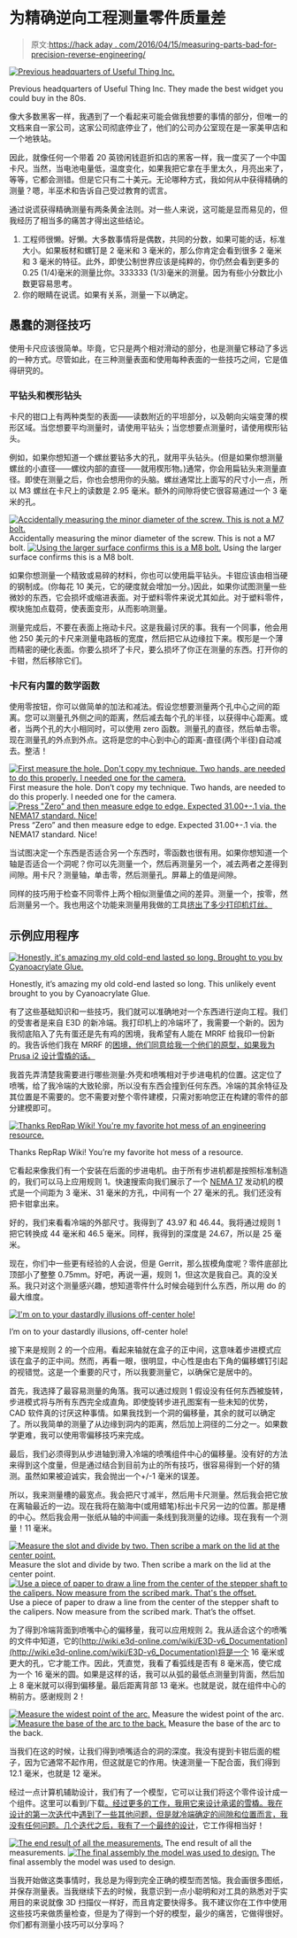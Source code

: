 # 为精确逆向工程测量零件质量差

> 原文:[https://hack aday . com/2016/04/15/measuring-parts-bad-for-precision-reverse-engineering/](https://hackaday.com/2016/04/15/measuring-parts-badly-for-accurate-reverse-engineering/)

[![Previous headquarters of Useful Thing Inc.](../Images/c12ab87d185a710d9c7e9e2fca308b6a.png)](https://hackaday.com/wp-content/uploads/2016/04/o.jpg)

Previous headquarters of Useful Thing Inc. They made the best widget you could buy in the 80s.

像大多数黑客一样，我遇到了一个看起来可能会做我想要的事情的部分，但唯一的文档来自一家公司，这家公司彻底停业了，他们的公司办公室现在是一家美甲店和一个地铁站。

因此，就像任何一个带着 20 英镑闲钱逛折扣店的黑客一样，我一度买了一个中国卡尺。当然，当电池电量低，温度变化，如果我把它拿在手里太久，月亮出来了，等等，它都会测错。但是它只有二十美元。无论哪种方式，我如何从中获得精确的测量？嗯，半巫术和告诉自己受过教育的谎言。

通过说谎获得精确测量有两条黄金法则。对一些人来说，这可能是显而易见的，但我经历了相当多的痛苦才得出这些结论。

1.  工程师很懒。好懒。大多数事情将是偶数，共同的分数，如果可能的话，标准大小。如果板材和螺钉是 2 毫米和 3 毫米的，那么你肯定会看到很多 2 毫米和 3 毫米的特征。此外，即使公制世界应该是纯粹的，你仍然会看到更多的 0.25 (1/4)毫米的测量比你。333333 (1/3)毫米的测量。因为有些小分数比小数更容易思考。
2.  你的眼睛在说谎。如果有关系，测量一下以确定。

## 愚蠢的测径技巧

使用卡尺应该很简单。毕竟，它只是两个相对滑动的部分，也是测量它移动了多远的一种方式。尽管如此，在三种测量表面和使用每种表面的一些技巧之间，它是值得研究的。

### 平钻头和楔形钻头

卡尺的钳口上有两种类型的表面——读数附近的平坦部分，以及朝向尖端变薄的楔形区域。当您想要平均测量时，请使用平钻头；当您想要点测量时，请使用楔形钻头。

例如，如果你想知道一个螺丝要钻多大的孔，就用平头钻头。(但是如果你想测量螺丝的小直径——螺纹内部的直径——就用楔形物。)通常，你会用扁钻头来测量直径。即使在测量之后，你也会想用你的头脑。螺丝通常比上面写的尺寸小一点，所以 M3 螺丝在卡尺上的读数是 2.95 毫米。额外的间隙将使它很容易通过一个 3 毫米的孔。

 [![Accidentally measuring the minor diameter of the screw. This is not a M7 bolt.](../Images/e92c79b1f6e4130e4c2c25f0e2bfc9cc.png "2016-04-13 16.00.02")](https://hackaday.com/2016/04/15/measuring-parts-badly-for-accurate-reverse-engineering/2016-04-13-16-00-02/) Accidentally measuring the minor diameter of the screw. This is not a M7 bolt. [![Using the larger surface confirms this is a M8 bolt.](../Images/19405a2584fd825436e46529296e47d1.png "2016-04-13 16.00.35")](https://hackaday.com/2016/04/15/measuring-parts-badly-for-accurate-reverse-engineering/2016-04-13-16-00-35/) Using the larger surface confirms this is a M8 bolt.

如果你想测量一个精致或易碎的材料，你也可以使用扁平钻头。卡钳应该由相当硬的钢制成。(你每花 10 美元，它的硬度就会增加一分。)因此，如果你试图测量一些微妙的东西，它会损坏或缩进表面。对于塑料零件来说尤其如此。对于塑料零件，楔块施加点载荷，使表面变形，从而影响测量。

测量完成后，不要在表面上拖动卡尺。这是我最讨厌的事。我有一个同事，他会用他 250 美元的卡尺来测量电路板的宽度，然后把它从边缘拉下来。楔形是一个薄而精密的硬化表面。你要么损坏了卡尺，要么损坏了你正在测量的东西。打开你的卡钳，然后移除它们。

### 卡尺有内置的数学函数

使用零按钮，你可以做简单的加法和减法。假设您想要测量两个孔中心之间的距离。您可以测量孔外侧之间的距离，然后减去每个孔的半径，以获得中心距离。或者，当两个孔的大小相同时，可以使用 zero 函数。测量孔的直径，然后单击零。现在测量孔的外点到外点。这将是您的中心到中心的距离-直径(两个半径)自动减去。整洁！

 [![First measure the hole. Don't copy my technique. Two hands, are needed to do this properly. I needed one for the camera.](../Images/07bf6db92830b5def5d423891a171f1b.png "2016-04-13-16.04.40-HDR-2")](https://hackaday.com/2016/04/15/measuring-parts-badly-for-accurate-reverse-engineering/2016-04-13-16-04-40-hdr-2/) First measure the hole. Don’t copy my technique. Two hands, are needed to do this properly. I needed one for the camera. [![Press "Zero" and then measure edge to edge. Expected 31.00+-.1 via. the NEMA17 standard. Nice!](../Images/63ad7583bb410706d856b99668e8ed0e.png "2016-04-13-16.06.00")](https://hackaday.com/2016/04/15/measuring-parts-badly-for-accurate-reverse-engineering/2016-04-13-16-06-00/) Press “Zero” and then measure edge to edge. Expected 31.00+-.1 via. the NEMA17 standard. Nice!

当试图决定一个东西是否适合另一个东西时，零函数也很有用。如果你想知道一个轴是否适合一个洞呢？你可以先测量一个，然后再测量另一个，减去两者之差得到间隙。用卡尺？测量轴，单击零，然后测量孔。屏幕上的值是间隙。

同样的技巧用于检查不同零件上两个相似测量值之间的差异。测量一个，按零，然后测量另一个。我也用这个功能来测量用我做的工具[挤出了多少打印机灯丝。](http://hackaday.com/2016/01/27/3d-printer-tool-set-your-extruder-steps-with-ease/)

## 示例应用程序

[![Honestly, it's amazing my old cold-end lasted so long. Brought to you by Cyanoacrylate Glue.](../Images/1de69e75e5aee326076e4c034023603a.png)](https://hackaday.com/wp-content/uploads/2016/04/2016-02-09-21-29-55-1.jpg)

Honestly, it’s amazing my old cold-end lasted so long. This unlikely event brought to you by Cyanoacrylate Glue.

有了这些基础知识和一些技巧，我们就可以准确地对一个东西进行逆向工程。我们的受害者是来自 E3D 的新冷端。我打印机上的冷端坏了，我需要一个新的。因为我彻底陷入了先有蛋还是先有鸡的困境，我希望有人能在 MRRF 给我印一份新的。我告诉他们我在 MRRF 的[困境，他们同意给我一个他们的原型，如果我为 Prusa i2 设计雪橇的话。](http://hackaday.com/2016/03/19/mrrf-3d-printing-spectacular/)

我首先弄清楚我需要进行哪些测量:外壳和喷嘴相对于步进电机的位置。这定位了喷嘴，给了我冷端的大致轮廓，所以没有东西会撞到任何东西。冷端的其余特征及其位置是不需要的。您不需要对整个零件建模，只需对影响您正在构建的零件的部分建模即可。

[![Thanks RepRap Wiki! You're my favorite hot mess of an engineering resource.](../Images/6e4877b4e33f2042ede4a0987804d92e.png)](https://hackaday.com/wp-content/uploads/2016/04/step_motor_nema_17_stepper_motor.jpg)

Thanks RepRap Wiki! You’re my favorite hot mess of a resource.

它看起来像我们有一个安装在后面的步进电机。由于所有步进机都是按照标准制造的，我们可以马上应用规则 1。快速搜索向我们展示了一个 [NEMA 17](http://reprap.org/wiki/NEMA_17_Stepper_motor) 发动机的模式是一个间距为 3 毫米、31 毫米的方孔，中间有一个 27 毫米的孔。我们还没有把卡钳拿出来。

好的，我们来看看冷端的外部尺寸。我得到了 43.97 和 46.44。我将通过规则 1 把它转换成 44 毫米和 46.5 毫米。同样，我得到的深度是 24.67，所以是 25 毫米。

现在，你们中一些更有经验的人会说，但是 Gerrit，那么拔模角度呢？零件底部比顶部小了整整 0.75mm。好吧，再说一遍，规则 1，但这次是我自己。真的没关系。我只对这个测量感兴趣，想知道零件什么时候会碰到什么东西，所以用 do 的最大维度。

[![I'm on to your dastardly illusions off-center hole!](../Images/463022fc009fd85127bcda6e30023850.png)](https://hackaday.com/wp-content/uploads/2016/04/imontoyou.jpg)

I’m on to your dastardly illusions, off-center hole!

接下来是规则 2 的一个应用。看起来轴就在盒子的正中间，这意味着步进模式应该在盒子的正中间。然而，再看一眼，很明显，中心性是由右下角的偏移螺钉引起的视错觉。这是一个重要的尺寸，所以我要测量它，以确保它是居中的。

首先，我选择了最容易测量的角落。我可以通过规则 1 假设没有任何东西被旋转，步进模式将与所有东西完全成直角。即使旋转步进孔图案有一些未知的优势，CAD 软件真的讨厌这种事情。如果我找到一个洞的偏移量，其余的就可以确定了。所以我简单的测量了从边缘到洞内的距离，然后加上洞径的二分之一。如果数学更难，我可以使用零偏移技巧来完成。

最后，我们必须得到从步进轴到滑入冷端的喷嘴组件中心的偏移量。没有好的方法来得到这个度量，但是通过结合到目前为止的所有技巧，很容易得到一个好的猜测。虽然如果被迫诚实，我会抛出一个+/-1 毫米的误差。

所以，我来测量槽的最宽点。我会把尺寸减半，然后用卡尺测量。然后我会把它放在离轴最近的一边。现在我将在脑海中(或用蜡笔)标出卡尺另一边的位置。那是槽的中心。然后我会用一张纸从轴的中间画一条线到我测量的边缘。现在我有一个测量！11 毫米。

 [![Measure the slot and divide by two. Then scribe a mark on the lid at the center point.](../Images/e7c26510a86efd1f1590ed62c4a6c872.png "Measure the slot and divide by two. Then scribe a mark on the lid at the center point.")](https://hackaday.com/2016/04/15/measuring-parts-badly-for-accurate-reverse-engineering/2016-04-14-13-31/) Measure the slot and divide by two. Then scribe a mark on the lid at the center point. [![Use a piece of paper to draw a line from the center of the stepper shaft to the calipers. Now measure from the scribed mark. That's the offset.](../Images/feb95cb4a69f0b977a037a803c069130.png "Use a piece of paper to draw a line from the center of the stepper shaft to the calipers. Now measure from the scribed mark. That's the offset.")](https://hackaday.com/2016/04/15/measuring-parts-badly-for-accurate-reverse-engineering/2016-04-14-13-34/) Use a piece of paper to draw a line from the center of the stepper shaft to the calipers. Now measure from the scribed mark. That’s the offset.

为了得到冷端背面到喷嘴中心的偏移量，我可以应用规则 2。我从适合这个的喷嘴的文件中知道，它的[http://wiki.e3d-online.com/wiki/E3D-v6_Documentation](http://wiki.e3d-online.com/wiki/E3D-v6_Documentation)将是一个 16 毫米或更大的孔，它才能工作。因此，凭直觉，我看了看弧线是否有 8 毫米高，使它成为一个 16 毫米的圆。如果是这样的话，我可以从弧的最低点测量到背面，然后加上 8 毫米就可以得到偏移量。最后距离背部 13 毫米。也就是说，就在组件中心的稍前方。感谢规则 2！

 [![Measure the widest point of the arc.](../Images/44cf8382d7ac62dd9cf7fc265b45e4bd.png "2016-04-14-14.19.17")](https://hackaday.com/2016/04/15/measuring-parts-badly-for-accurate-reverse-engineering/2016-04-14-14-19-17/) Measure the widest point of the arc. [![Measure the base of the arc to the back.](../Images/b329d967d04fb0530d9a592decab9616.png "2016-04-14-14.02.49")](https://hackaday.com/2016/04/15/measuring-parts-badly-for-accurate-reverse-engineering/2016-04-14-14-02-49/) Measure the base of the arc to the back.

当我们在这的时候，让我们得到喷嘴适合的洞的深度。我没有提到卡钳后面的棍子，因为它通常不起作用，但这就是它的作用。快速测量一下配合面，我们得到 12.1 毫米，也就是 12 毫米。

经过一点计算机辅助设计，我们有了一个模型，它可以让我们将这个零件设计成一个组件。这里可以看到/下载[。经过更多的工作，我用它来设计承诺的雪橇。我在设计的第一次迭代](http://a360.co/1qhcOTN)中[遇到了一些其他问题，但是就冷端确定的间隙和位置而言，我没有任何问题。几个迭代之后，我](https://www.youtube.com/watch?v=hX1cXfQk6n0)[有了一个最终的设计](http://www.thingiverse.com/thing:1479327)，它工作得相当好！

 [![The end result of all the measurements.](../Images/423e8c46fad84eec251997b611999873.png "The end result of all the measurements.")](https://hackaday.com/2016/04/15/measuring-parts-badly-for-accurate-reverse-engineering/titanwv6-v2/) The end result of all the measurements. [![The final assembly the model was used to design.](../Images/4b1c6443258c9c18117c92e1fdcde7ed.png "The final assembly the model was used to design.")](https://hackaday.com/2016/04/15/measuring-parts-badly-for-accurate-reverse-engineering/i2_e3d_titan_mount-v7/) The final assembly the model was used to design.

当我开始做这类事情时，我总是为得到完全正确的模型而苦恼。我会画很多图纸，并保存测量表。当我继续下去的时候，我意识到一点小聪明和对工具的熟悉对于实用目的来说就像 3D 扫描仪一样好，而且肯定要快得多。我不建议你在工作中使用这些技巧来做质量检查，但是为了得到一个好的模型，最少的痛苦，它做得很好。你们都有测量小技巧可以分享吗？